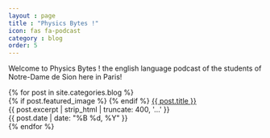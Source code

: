 ```yaml
---
layout : page
title : "Physics Bytes !"
icon: fas fa-podcast
category : blog
order: 5
---
```

Welcome to Physics Bytes ! the english language podcast of the students of Notre-Dame de Sion here in Paris!

<div class="post-list">
  {% for post in site.categories.blog %}
    <article class="post-list-item">
      {% if post.featured_image %}
        <a class="post-list-item-image" href="{{ post.url | relative_url }}" style="background-image: url('{{ post.featured_image }}')"></a>
      {% endif %}
      <a class="post-list-item-title" href="{{ post.url | relative_url }}">{{ post.title }}</a>
      <div class="post-list-item-excerpt">{{ post.excerpt | strip_html | truncate: 400, '&hellip;' }}</div>
      <time class="post-list-item-date" datetime="{{ post.date | date_to_xmlschema }}">{{ post.date | date: "%B %d, %Y" }}</time>
    </article>
  {% endfor %}
</div>

